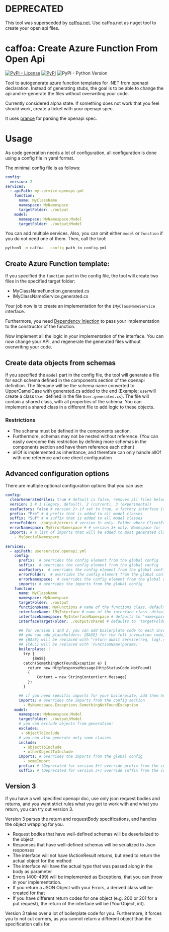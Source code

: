 # DEPRECATED

This tool was superseeded by [caffoa.net](https://github.com/claasd/caffoa.net).
Use caffoa.net as nuget tool to create your open api files.


# caffoa: Create Azure Function From Open Api

[![PyPI - License](https://img.shields.io/pypi/l/caffoa)](https://pypi.org/project/caffoa/)
[![PyPI](https://img.shields.io/pypi/v/caffoa)](https://pypi.org/project/caffoa/)
![PyPI - Python Version](https://img.shields.io/pypi/pyversions/caffoa)

Tool to autogenerate azure function templates for .NET from openapi declaration.
Instead of generating stubs, the goal is to be able to change the api and re-generate the files without overwriting your code.

Currently considered alpha state. If something does not work that you feel should work, create a ticket with your openapi spec.

It uses [prance](https://pypi.org/project/prance/) for parsing the openapi spec.

# Usage

As code generation needs a lot of configuration, all configuration is done using a config file in yaml format.

The minimal config file is as follows:
```yaml
config:
  version: 2
services:
  - apiPath: my-service.openapi.yml
    function:
      name: MyClassName
      namespace: MyNamespace
      targetFolder: ./output
    model:
      namespace: MyNamespace.Model
      targetFolder: ./output/Model
```
You can add multiple services. Also, you can omit either `model` or `function` if you do not need one of them.
Then, call the tool: 

```bash
python3 -m caffoa --config path_to_config.yml
```

## Create Azure Function template:

If you specified the `function` part in the config file, 
the tool will create two files in the specified target folder:
* MyClassNameFunction.generated.cs
* IMyClassNameService.generated.cs

Your job now is to create an implementation for the `IMyClassNameService` interface.

Furthermore, you need [Dependency Injection](https://docs.microsoft.com/en-us/azure/azure-functions/functions-dotnet-dependency-injection) to pass your implementation to the constructor of the function.

Now implement all the logic in your implementation of the interface. You can now change your API, and regenerate the generated files without overwriting your code.

## Create data objects from schemas

If you specified the `model` part in the config file, the tool will generate a file for each schema defined in the components section of the openapi definition. The filename will be the schema name converted to UpperCamelCase with generated.cs added to the end (Example: `user`will create a class `User` defined in the file `User.generated.cs`).
The file will contain a shared class, with all properties of the schema. You can implement a shared class in a different file to add logic to these objects.

### Restrictions 
* The schema must be defined in the components section.
* Furthermore, schemas may not be nested without reference.
(You can easily overcome this restriction by defining more schemas in the components section and have them reference each other.)
* allOf is implemented as inheritance, and therefore can only handle allOf with one reference and one direct configuration

## Advanced configuration options
There are multiple optional configuration options that you can use:
```yaml
config:
  clearGeneratedFiles: true # default is false, removes all files below the working directory, that end in .generated.cs
  version: 2 # 1 (legacy, default), 2 (current), 3 (experimental) 
  useFactory: false # version 2+ if set to true, a factory interface is created additionally to the Service interface. Useful if you need to have different behaviors based on headers.
  prefix: "Pre" # A prefix that is added to all model classes
  suffix: "Suf" # A suffix that is added to all model classes
  errorFolder: ./output/errors # version 3+ only. Folder where ClientError Exceptions are generated
  errorNamespace: MyErrorNamespace # # version 3+ only. Namespace for  ClientError Exceptions are generated
  imports: # a list of imports that will be added to most generated classes
    - MySpecialNamespace
  
services:
  - apiPath: userservice.openapi.yml
    config:
      prefix:  # overrides the config element from the global config
      suffix:  # overrides the config element from the global config
      useFactory:  # overrides the config element from the global config
      errorFolder:  # overrides the config element from the global config
      errorNamespace:  # overrides the config element from the global config
      imports: # overrides the imports from the global config
    function:
      name: MyClassName
      namespace: MyNamespace
      targetFolder: ./output
      functionsName: MyFunctions # name of the functions class. defaults to {name}Functions 
      interfaceName: IMyInterface # name of the interface class. defaults to I{name}Service. 
      interfaceNamespace: MyInterfaceNamespace # defaults to 'namespace'. If given, the interface uses this namespace
      interfaceTargetFolder: ./output/shared # defaults to 'targetFolder'. If given, the interface is written to this folder

      ## for version 1 and 2, you can add boilerplate code to each invocation. 
      ## you can add placeholders: {BASE} for the full invocation code, or {CALL} for just the function call.
      ## {BASE} will be replaced with "return await Service(req, log).{CALL};"
      ## {CALL} will be replaced with 'FunctionName(params)'
      boilerplate: |
        try {
            {BASE}
        catch(SomethingNotFoundException e) {
          return new HttpResponseMessage(HttpStatusCode.NotFound)
          {
              Content = new StringContent(err.Message)
          };
        }

      ## if you need specific imports for your boilerplate, add them here:
      imports: # overrides the imports from the config section
        - MyNamespace.Exceptions.SomethingNotFoundException
    model:
      namespace: MyNamespace.Model
      targetFolder: ./output/Model
      # you can exclude objects from generation:
      excludes:
       - objectToExclude
      # you can also generate only some classes
      include:
        - objectToInclude
        - otherObjectToInclude
      imports: # overrides the imports from the global config
        - someImport
      prefix: # (Deprecated for version 3+) override prefix from the config section
      suffix: # (Deprecated for version 3+) override suffix from the config section
```

## Version 3
If you have a well specified openapi doc, use only json request bodies and returns, and you want strict rules what you get to work with and what you return, you can try out version 3.

Version 3 parses the return and requestBody specifications, and handles the object wrapping for you. 
* Request bodies that have well-defined schemas will be deserialized to the object
* Responses that have well-defined schemas will be serialized to Json responses
* The interface will not have IActionResult returns, but need to return the actual object for the method
* The interface will have the actual type that was passed along in the body as parameter
* Errors (400-499) will be implemented as Exceptions, that you can throw in your implementation.
* If you return a JSON Object with your Errors, a derived class will be created for that
* If you have different return codes for one object (e.g. 200 or 201 for a put request), the return of the interface will be (YourObject, int).

Version 3 takes over a lot of boilerplate code for you. Furthermore, it forces you to not cut corners, as you cannot return a different object than the specification calls for.